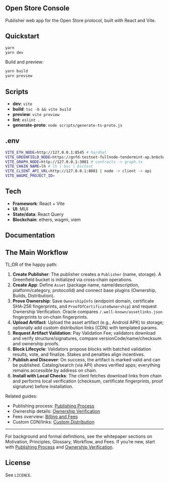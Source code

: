 ## Open Store Console

Publisher web app for the Open Store protocol, built with React and Vite.

## Quickstart

```bash
yarn
yarn dev
```

Build and preview:

```bash
yarn build
yarn preview
```

## Scripts

- **dev**: `vite`
- **build**: `tsc -b && vite build`
- **preview**: `vite preview`
- **lint**: `eslint .`
- **generate-proto**: `node scripts/generate-ts-proto.js`

## .env
``` bash
VITE_ETH_NODE=http://127.0.0.1:8545 # hardhat
VITE_GREENFIELD_NODE=https://gnfd-testnet-fullnode-tendermint-ap.bnbchain.org # GF testnet node
VITE_GRAPH_NODE=http://127.0.0.1:3001 # contracts -> graph.tx
VITE_CHAIN_NAME=lh # lh | bsc | bsctest 
VITE_CLIENT_API_URL=http://127.0.0.1:8081 | node -> client -> api
VITE_WAGMI_PROJECT_ID=
```

## Tech

- **Framework**: React + Vite
- **UI**: MUI
- **State/data**: React Query
- **Blockchain**: ethers, wagmi, viem

## Documentation

## The Main Workflow

TL;DR of the happy path:

1. **Create Publisher**: The publisher creates a `Publisher` (name, storage). A Greenfield bucket is initialized via cross‑chain operations.
2. **Create App**: Define `Asset` (package name, name/description, platform/category, protocolId) and connect base plugins (Ownership, Builds, Distribution).
3. **Prove Ownership**: Save `OwnershipInfo` (endpoint domain, certificate SHA‑256 fingerprints, and `ProofOfCertificateOwnership`) and request Ownership Verification. Oracle compares `/.well-known/assetlinks.json` fingerprints to on‑chain fingerprints.
4. **Upload Artifact**: Upload the asset artifact (e.g., Android APK) to storage; optionally add custom distribution links (CDN) with templated params.
5. **Request Artifact Validation**: Pay Validation Fee; validators download and verify structure/signatures, compare versionCode/name/checksum and ownership proofs.
6. **Block Lifecycle**: Validators propose blocks with batched validation results, vote, and finalize. Stakes and penalties align incentives.
7. **Publish and Discover**: On success, the artifact is marked valid and can be published. Catalog/search (via API) shows verified apps; everything remains accessible by address on chain.
8. **Install with Local Checks**: The client fetches download links from chain and performs local verification (checksum, certificate fingerprints, proof signature) before installation.

Related guides:
- Publishing process: [Publishing Process](./publishing-process.md)
- Ownership details: [Ownership Verification](./ownership-verification.md)
- Fees overview: [Billing and Fees](./billing-and-fees.md)
- Custom CDN/links: [Custom Distribution](./custom-distribution.md)

---

For background and formal definitions, see the whitepaper sections on Motivation, Principles, Glossary, Workflow, and Fees. If you’re new, start with [Publishing Process](./publishing-process.md) and [Ownership Verification](./ownership-verification.md).

## License

See `LICENCE`.



